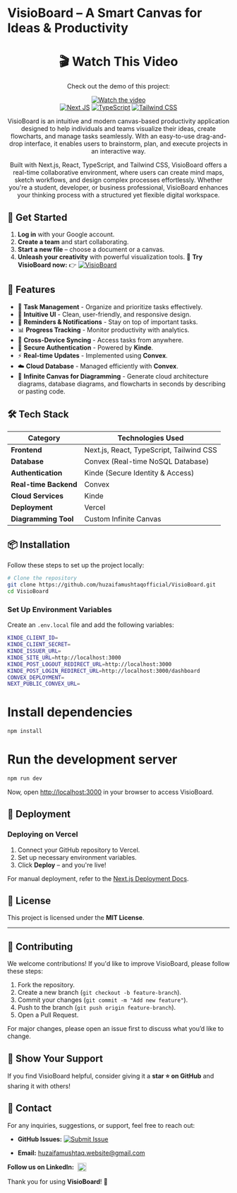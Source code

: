 # VisioBoard – A Smart Canvas for Ideas & Productivity
<div align="center">
  
# 🎬 Watch This Video  

Check out the demo of this project:  

[![Watch the video](https://img.youtube.com/vi/rxuUEJkCXes/maxresdefault.jpg)](https://www.youtube.com/watch?v=rxuUEJkCXes)  
[![Next JS](https://img.shields.io/badge/-NextJS-000000?style=for-the-badge&logo=next.js&logoColor=white)](https://nextjs.org/)
[![TypeScript](https://img.shields.io/badge/-TypeScript-3178C6?style=for-the-badge&logo=typescript&logoColor=white)](https://www.typescriptlang.org/)
[![Tailwind CSS](https://img.shields.io/badge/-TailwindCSS-38B2AC?style=for-the-badge&logo=tailwind-css&logoColor=white)](https://tailwindcss.com/)


VisioBoard is an intuitive and modern canvas-based productivity application designed to help individuals and teams visualize their ideas, create flowcharts, and manage tasks seamlessly. With an easy-to-use drag-and-drop interface, it enables users to brainstorm, plan, and execute projects in an interactive way.

Built with Next.js, React, TypeScript, and Tailwind CSS, VisioBoard offers a real-time collaborative environment, where users can create mind maps, sketch workflows, and design complex processes effortlessly. Whether you're a student, developer, or business professional, VisioBoard enhances your thinking process with a structured yet flexible digital workspace.
</div>

## 🚀 Get Started  
1. **Log in** with your Google account.  
2. **Create a team** and start collaborating.  
3. **Start a new file** – choose a document or a canvas.  
4. **Unleash your creativity** with powerful visualization tools.
🔗 **Try VisioBoard now:** 👉 [![VisioBoard](https://img.shields.io/badge/Try%20VisioBoard-6A0DAD?style=flat&logo=visualstudiocode&logoColor=white)](https://visioboard.huzaifamushtaq.website/)


## 🚀 Features

- 📌 **Task Management** - Organize and prioritize tasks effectively.
- 🎨 **Intuitive UI** - Clean, user-friendly, and responsive design.
- 📅 **Reminders & Notifications** - Stay on top of important tasks.
- 📊 **Progress Tracking** - Monitor productivity with analytics.
- 🔄 **Cross-Device Syncing** - Access tasks from anywhere.
- 🔐 **Secure Authentication** - Powered by **Kinde**.
- ⚡ **Real-time Updates** - Implemented using **Convex**.
- ☁️ **Cloud Database** - Managed efficiently with **Convex**.
- 📐 **Infinite Canvas for Diagramming** - Generate cloud architecture diagrams, database diagrams, and flowcharts in seconds by describing or pasting code.

## 🛠️ Tech Stack

| Category            | Technologies Used                        |
|--------------------|--------------------------------------|
| **Frontend**      | Next.js, React, TypeScript, Tailwind CSS|
| **Database**      | Convex (Real-time NoSQL Database)       |
| **Authentication** | Kinde (Secure Identity & Access)       |
| **Real-time Backend** | Convex                              |
| **Cloud Services** | Kinde                                  |
| **Deployment**    | Vercel                                  |
| **Diagramming Tool** | Custom Infinite Canvas               |

## 📦 Installation

Follow these steps to set up the project locally:

```bash
# Clone the repository
git clone https://github.com/huzaifamushtaqofficial/VisioBoard.git
cd VisioBoard
```
### Set Up Environment Variables

Create an `.env.local` file and add the following variables:
```bash
KINDE_CLIENT_ID=
KINDE_CLIENT_SECRET=
KINDE_ISSUER_URL=
KINDE_SITE_URL=http://localhost:3000
KINDE_POST_LOGOUT_REDIRECT_URL=http://localhost:3000
KINDE_POST_LOGIN_REDIRECT_URL=http://localhost:3000/dashboard
CONVEX_DEPLOYMENT=
NEXT_PUBLIC_CONVEX_URL=
```



# Install dependencies
```bash
npm install 
```
# Run the development server
```bash
npm run dev 
```

Now, open [http://localhost:3000](http://localhost:3000) in your browser to access VisioBoard.

## 🚀 Deployment

### Deploying on Vercel

1. Connect your GitHub repository to Vercel.
2. Set up necessary environment variables.
3. Click **Deploy** – and you're live!

For manual deployment, refer to the [Next.js Deployment Docs](https://nextjs.org/docs/deployment).

## 📜 License

This project is licensed under the **MIT License**.

---

## 🤝 Contributing

We welcome contributions! If you'd like to improve VisioBoard, please follow these steps:

1. Fork the repository.
2. Create a new branch (`git checkout -b feature-branch`).
3. Commit your changes (`git commit -m "Add new feature"`).
4. Push to the branch (`git push origin feature-branch`).
5. Open a Pull Request.

For major changes, please open an issue first to discuss what you’d like to change.

## 🌟 Show Your Support

If you find VisioBoard helpful, consider giving it a **star ⭐ on GitHub** and sharing it with others!

## 📧 Contact

For any inquiries, suggestions, or support, feel free to reach out:


- **GitHub Issues:** [![Submit Issue](https://img.shields.io/badge/Submit%20Issue-6A0DAD?style=flat&logo=github&logoColor=white)](https://github.com/huzaifamushtaqofficial/VisioBoard/issues)


- **Email:** huzaifamushtaq.website@gmail.com
  
<div style="display: flex; align-items: center; gap: 8px;">
    <strong>Follow us on LinkedIn:</strong> 
    <a href="https://www.linkedin.com/in/huzaifamushtaqofficial/" target="_blank">
        <img src="https://upload.wikimedia.org/wikipedia/commons/c/ca/LinkedIn_logo_initials.png" width="20" height="20">
    </a>
</div>



Thank you for using **VisioBoard**! 🚀


